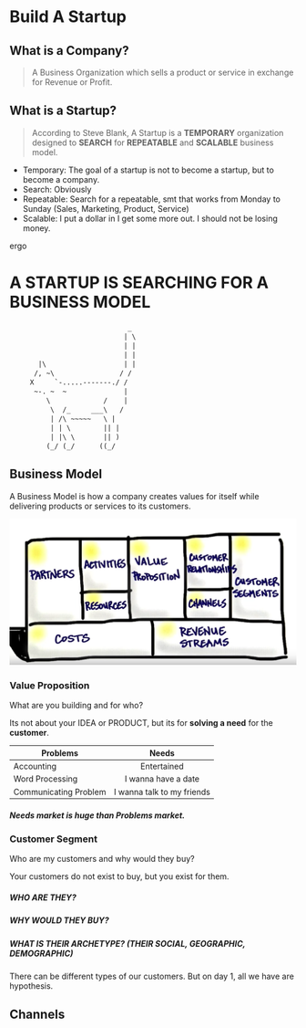 # Build A Startup

## What is a Company?
> A Business Organization which sells a product or service in exchange for Revenue or Profit.

## What is a Startup?
> According to Steve Blank, A Startup is a **TEMPORARY** organization designed to **SEARCH** for **REPEATABLE** and **SCALABLE** business model.

* Temporary: The goal of a startup is not to become a startup, but to become a company.
* Search: Obviously
* Repeatable: Search for a repeatable, smt that works from Monday to Sunday (Sales, Marketing, Product, Service)
* Scalable: I put a dollar in I get some more out. I should not be losing money.

ergo

# A STARTUP IS SEARCHING FOR A BUSINESS MODEL

                                 _
                                | \
                                | |
                                | |
           |\                   | |
          /, ~\                / /
         X     `-.....-------./ /
          ~-. ~  ~              |
             \             /    |
              \  /_     ___\   /
              | /\ ~~~~~   \ |
              | | \        || |
              | |\ \       || )
             (_/ (_/      ((_/
             
## Business Model

A Business Model is how a company creates values for itself while delivering products or services to its customers.

![Image](samplebusinessmodel.png)

### Value Proposition

What are you building and for who?

Its not about your IDEA or PRODUCT, but its for **solving a need** for the **customer**.

| Problems        | Needs           |
| ------------- |:-------------:|
| Accounting      | Entertained |
| Word Processing      | I wanna have a date      |
| Communicating Problem  | I wanna talk to my friends      |

##### Needs market is huge than Problems market.

### Customer Segment

Who are my customers and why would they buy?

Your customers do not exist to buy, but you exist for them.

##### WHO ARE THEY?
##### WHY WOULD THEY BUY?
##### WHAT IS THEIR ARCHETYPE? (THEIR SOCIAL, GEOGRAPHIC, DEMOGRAPHIC)

There can be different types of our customers. But on day 1, all we have are hypothesis.

## Channels


